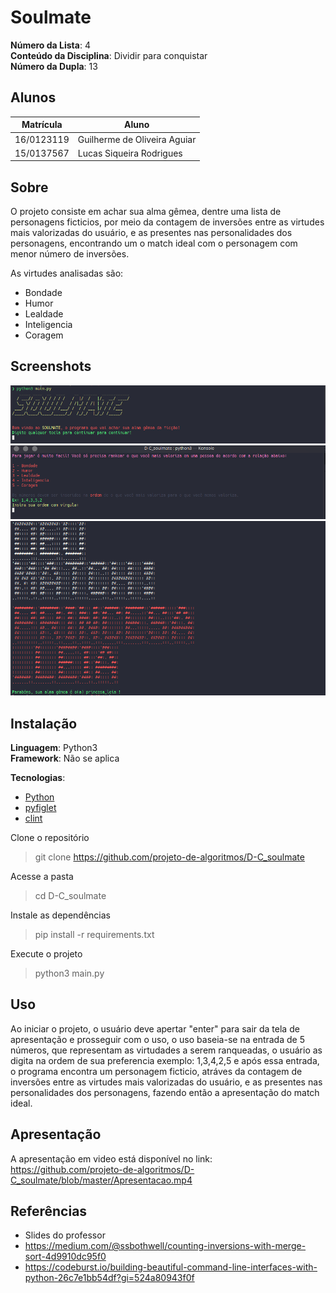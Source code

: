 # Soulmate

**Número da Lista**: 4<br>
**Conteúdo da Disciplina**: Dividir para conquistar<br>
**Número da Dupla**: 13<br>

## Alunos
|Matrícula | Aluno |
| -- | -- |
| 16/0123119	 |  Guilherme de Oliveira Aguiar |
| 15/0137567  |  Lucas Siqueira Rodrigues |

## Sobre 
O projeto consiste em achar sua alma gêmea, dentre uma lista de personagens ficticios, por meio da contagem de inversões entre as virtudes mais valorizadas do usuário, e as presentes nas personalidades dos personagens, encontrando um o match ideal com o personagem com menor número de inversões.

As virtudes analisadas são:

- Bondade
- Humor
- Lealdade
- Inteligencia
- Coragem
 
## Screenshots
<div>
<img src="./assets/Home.png" alt="drawing" width="700"/>
</div>

<div>
<img src="./assets/Menu.png" alt="drawing" width="700"/>
</div>

<div>
<img src="./assets/Match.png" alt="drawing" width="700"/>
</div>


## Instalação 
**Linguagem**: Python3<br>
**Framework**: Não se aplica<br>

**Tecnologias**: 

- [Python](https://www.python.org/)
- [pyfiglet](https://github.com/pwaller/pyfiglet)
- [clint](https://github.com/kennethreitz-archive/clint)

Clone o repositório
> git clone https://github.com/projeto-de-algoritmos/D-C_soulmate

Acesse a pasta
> cd D-C_soulmate

Instale as dependências
> pip install -r requirements.txt

Execute o projeto
> python3 main.py

## Uso 
Ao iniciar o projeto, o usuário deve apertar "enter" para sair da tela de apresentação e prosseguir com o uso, o uso baseia-se na entrada de 5 números, que representam as virtudades a serem ranqueadas, o usuário as digita na ordem de sua preferencia exemplo: 1,3,4,2,5 e após essa entrada, o programa encontra um personagem ficticio, atráves da contagem de inversões entre as virtudes mais valorizadas do usuário, e as presentes nas personalidades dos personagens, fazendo então a apresentação do match ideal.

## Apresentação
A apresentação em video está disponível no link: https://github.com/projeto-de-algoritmos/D-C_soulmate/blob/master/Apresentacao.mp4

## Referências
- Slides do professor
- https://medium.com/@ssbothwell/counting-inversions-with-merge-sort-4d9910dc95f0
- https://codeburst.io/building-beautiful-command-line-interfaces-with-python-26c7e1bb54df?gi=524a80943f0f


